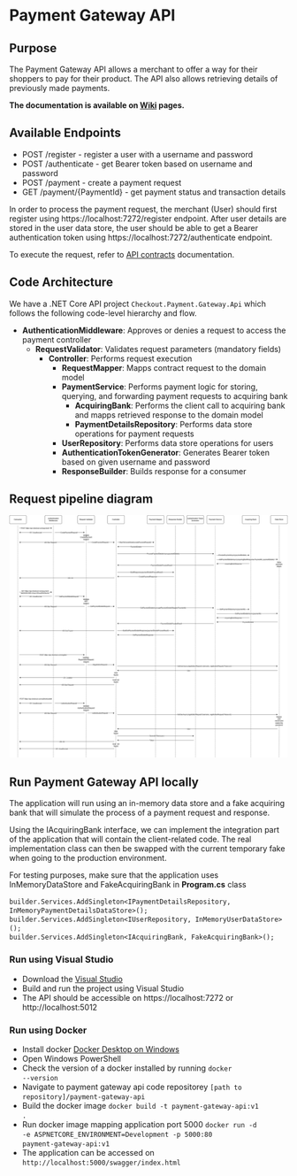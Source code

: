 # Payment Gateway API

## Purpose
The Payment Gateway API allows a merchant to offer a way for their shoppers to pay for their product. The API also allows retrieving details of previously made payments.

**The documentation is available on [Wiki](https://github.com/VPaskevicus/payment-gateway-api/wiki) pages.**

## Available Endpoints
- POST /register - register a user with a username and password
- POST /authenticate - get Bearer token based on username and password
- POST /payment - create a payment request
- GET /payment/{PaymentId} - get payment status and transaction details

In order to process the payment request, the merchant (User) should first register using https://localhost:7272/register endpoint.
After user details are stored in the user data store, the user should be able to get a Bearer authentication token using https://localhost:7272/authenticate endpoint.

To execute the request, refer to [API contracts](https://github.com/VPaskevicus/payment-gateway-api/wiki/API-Contracts) documentation.

## Code Architecture
We have a .NET Core API project `Checkout.Payment.Gateway.Api` which follows the following code-level hierarchy and flow.
- **AuthenticationMiddleware**: Approves or denies a request to access the payment controller
    - **RequestValidator**: Validates request parameters (mandatory fields)
        - **Controller**: Performs request execution
            - **RequestMapper**: Mapps contract request to the domain model
            - **PaymentService**: Performs payment logic for storing, querying, and forwarding payment requests to acquiring bank
                - **AcquiringBank**: Performs the client call to acquiring bank and mapps retrieved response to the domain model 
                - **PaymentDetailsRepository**: Performs data store operations for payment requests
            - **UserRepository**: Performs data store operations for users
            - **AuthenticationTokenGenerator**: Generates Bearer token based on given username and password
            - **ResponseBuilder**: Builds response for a consumer

## Request pipeline diagram                
<img src="docs/diagrams/requests-pipeline.png">

## Run Payment Gateway API locally
The application will run using an in-memory data store and a fake acquiring bank that will simulate the process of a payment request and response. 

Using the IAcquiringBank interface, we can implement the integration part of the application that will contain the client-related code. The real implementation class can then be swapped with the current temporary fake when going to the production environment.

For testing purposes, make sure that the application uses InMemoryDataStore and FakeAcquiringBank in <b>Program.cs</b> class

```
builder.Services.AddSingleton<IPaymentDetailsRepository, InMemoryPaymentDetailsDataStore>();
builder.Services.AddSingleton<IUserRepository, InMemoryUserDataStore>();
builder.Services.AddSingleton<IAcquiringBank, FakeAcquiringBank>();
```
### Run using Visual Studio
 - Download the [Visual Studio](https://visualstudio.microsoft.com/thank-you-downloading-visual-studio/?sku=Community&channel=Release&version=VS2022&source=VSLandingPage&cid=2030&workload=dotnet-dotnetwebcloud&passive=false#dotnet) 
 - Build and run the project using Visual Studio
 - The API should be accessible on https://localhost:7272 or http://localhost:5012

### Run using Docker
 - Install docker [Docker Desktop on Windows](https://docs.docker.com/desktop/install/windows-install/)
 - Open Windows PowerShell
 - Check the version of a docker installed by running <code>docker --version</code>
 - Navigate to payment gateway api code repositorey <code>[path to repository]/payment-gateway-api</code>
 - Build the docker image <code>docker build -t payment-gateway-api:v1 .</code>
 - Run docker image mapping application port 5000 <code>docker run -d -e ASPNETCORE_ENVIRONMENT=Development -p 5000:80 payment-gateway-api:v1</code>
 - The application can be accessed on <code>http://localhost:5000/swagger/index.html</code>